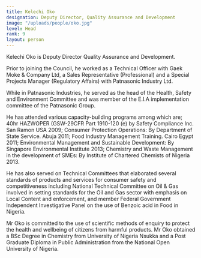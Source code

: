 ```yaml
---
title: Kelechi Oko
designation: Deputy Director, Quality Assurance and Development
image: "/uploads/people/oko.jpg"
level: Head
rank: 9
layout: person
---
```


Kelechi Oko is Deputy Director Quality Assurance and Development. 

Prior to joining the Council, he worked as a Technical Officer with Gaek Moke &amp; Company Ltd, a Sales Representative (Professional) and a Special Projects Manager (Regulatory Affairs) with Patnasonic Industry Ltd.

While in Patnasonic Industries, he served as the head of the Health, Safety and Environment Committee and was member of the E.I.A implementation committee of the Patnasonic Group.

He has attended various capacity-building programs among which are; 40hr HAZWOPER (GSW-29CFR Part 1910-120 (e) by Safety Compliance Inc. San Ramon USA 2009; Consumer Protection Operations: By Department of State Service. Abuja 2011; Food Industry Management Training. Cairo Egypt 2011; Environmental Management and Sustainable Development: By Singapore Environmental Institute 2013; Chemistry and Waste Management in the development of SMEs: By Institute of Chartered Chemists of Nigeria 2013.

He has also served on Technical Committees that elaborated several standards of products and services for consumer safety and competitiveness including National Technical Committee on Oil &amp; Gas involved in setting standards for the Oil and Gas sector with emphasis on Local Content and enforcement, and member Federal Government Independent Investigative Panel on the use of Benzoic acid in Food in Nigeria.

Mr Oko is committed to the use of scientific methods of enquiry to protect the health and wellbeing of citizens from harmful products. Mr Oko obtained a BSc Degree in Chemistry from University of Nigeria Nsukka and a Post Graduate Diploma in Public Administration from the National Open University of Nigeria.